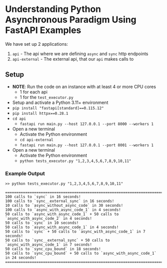 # Understanding Python Asynchronous Paradigm Using FastAPI Examples
We have set up 2 applications:
1. `api` - The api where we are defining `async` and `sync` http endpoints
2. `api-external` - The external api, that our `api` makes calls to 

## Setup
* **NOTE**: Run the code on an instance with at least 4 or more CPU cores
  * 1 for each api
  * 1 for the `test_executor.py`
* Setup and activate a Python 3.11+ environment
* `pip install "fastapi[standard]==0.115.12"`
* `pip install httpx==0.28.1`
* `cd api`
  * `fastapi run main.py --host 127.0.0.1 --port 8000 --workers 1`
* Open a new terminal
  * Activate the Python environment
  * `cd api-external`
  * `fastapi run main.py --host 127.0.0.1 --port 8001 --workers 1`
* Open a new terminal
  * Activate the Python environment
  * `python tests_executor.py "1,2,3,4,5,6,7,8,9,10,11"`

### Example Output
```
>> python tests_executor.py "1,2,3,4,5,6,7,8,9,10,11"

====================================================================================================
100 calls to `sync` in 16 seconds!
100 calls to `sync__external_sync` in 16 seconds!
10 calls to `async_without_async_code` in 30 seconds!
100 calls to `async_with_async_code_1` in 4 seconds!
50 calls to `async_with_async_code_1` + 50 calls to `async_with_async_code_2` in 4 seconds!
50 calls to `sync` in 10 seconds!
50 calls to `async_with_async_code_1` in 4 seconds!
50 calls to `sync` + 50 calls to `async_with_async_code_1` in 7 seconds!
50 calls to `sync__external_sync` + 50 calls to `async_with_async_code_1` in 7 seconds!
50 calls to `sync_cpu_bound` in 18 seconds!
50 calls to `sync_cpu_bound` + 50 calls to `async_with_async_code_1` in 24 seconds!
====================================================================================================
```
